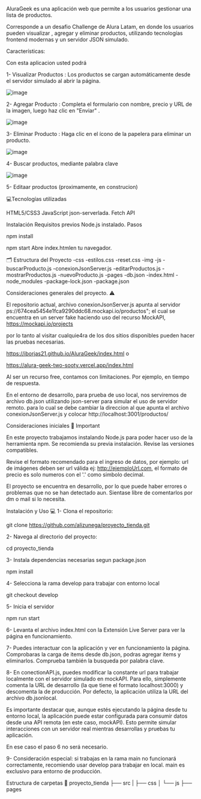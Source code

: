 
AluraGeek es una aplicación web que permite a los usuarios gestionar una lista de productos. 

Corresponde a un  desafio Challenge de Alura Latam, en donde los usuarios pueden visualizar , agregar y eliminar productos, utilizando tecnologías frontend modernas y un servidor JSON simulado.

Características:

Con esta aplicacion usted podrá

1- Visualizar Productos : Los productos se cargan automáticamente desde el servidor simulado al abrir la página.

![image](https://github.com/user-attachments/assets/85d9633f-7350-47c4-9b46-c8a403885502)

2- Agregar Producto : Completa el formulario con nombre, precio y URL de la imagen, luego haz clic en "Enviar" .

![image](https://github.com/user-attachments/assets/566c03c9-c68d-44c5-94be-4ace8658bbc3)


3- Eliminar Producto : Haga clic en el ícono de la papelera para eliminar un producto.

![image](https://github.com/user-attachments/assets/c2335b6f-9da0-415f-804f-2b4a725e2dcd)

4- Buscar productos, mediante palabra clave

![image](https://github.com/user-attachments/assets/ba69ce7a-ed86-44a4-8728-90bd3ef4d8c9)


5- Editaar productos (proximamente, en construcion)




💻Tecnologías utilizadas

HTML5/CSS3
JavaScript
json-serverlada.
Fetch API

Instalación
Requisitos previos
Node.js instalado.
Pasos

npm install


npm start
Abre index.htmlen tu navegador.



🗂️ Estructura del Proyecto
-css
  -estilos.css
  -reset.css
-img
-js
  -buscarProducto.js
  -conexionJsonServer.js
  -editarProductos.js
  -mostrarProductos.js
  -nuevoProducto.js
-pages
-db.json
-index.html
-node_modules
-package-lock.json
-package.json





Consideraciones generales del proyecto. ⚠️


El repositorio actual, archivo conexionJsonServer.js apunta al servidor ps://674cea5454e1fca9290ddc68.mockapi.io/productos";
el cual se encuentra en un server fake haciendo uso del recurso MockAPI,      https://mockapi.io/projects

por lo tanto al visitar cualquie4ra de los dos sitios disponibles pueden hacer las pruebas necesarias.

https://iborjas21.github.io/AluraGeek/index.html
  o  

https://alura-geek-two-sooty.vercel.app/index.html

Al ser un recurso free, contamos con limitaciones. Por ejemplo, en tiempo de respuesta.


En el entorno de desarrollo, para prueba de uso local, nos serviremos de archivo db.json utilizando json-server para simular el uso de servidor remoto.
para lo cual se debe cambiar la direccion al que apunta el archivo conexionJsonServer.js y colocar http://localhost:3001/productos/

Consideraciones iniciales 📝
Important

En este proyecto trabajamos instalando Node.js para poder hacer uso de la herramienta npm. Se recomienda su previa instalación. Revise las versiones compatibles.

Revise el formato recomendado para el ingreso de datos, por ejemplo: url de imágenes deben ser url válida ej: http://ejemploUrl.com, el formato de precio es solo numeros con el '.' como simbolo decimal.

El proyecto se encuentra en desarrollo, por lo que puede haber errores o problemas que no se han detectado aun. Sientase libre de comentarlos por dm o mail si lo necesita.

Instalación y Uso 💻
1- Clona el repositorio:

git clone https://github.com/alizunega/proyecto_tienda.git

2- Navega al directorio del proyecto:

cd proyecto_tienda

3- Instala dependencias necesarias segun package.json

npm install

4- Selecciona la rama develop para trabajar con entorno local

git checkout develop

5- Inicia el servidor

npm run start

6- Levanta el archivo index.html con la Extensión Live Server para ver la página en funcionamiento.

7- Puedes interactuar con la aplicación y ver en funcionamiento la página. Comprobaras la carga de items desde db.json, podras agregar items y eliminarlos. Comprueba también la busqueda por palabra clave.

8- En conectionAPI.js, puedes modificar la constante url para trabajar localmente con el servidor simulado en mockAPI. Para ello, simplemente comenta la URL de desarrollo (la que tiene el formato localhost:3000) y descomenta la de producción. Por defecto, la aplicación utiliza la URL del archivo db.jsonlocal.

Es importante destacar que, aunque estés ejecutando la página desde tu entorno local, la aplicación puede estar configurada para consumir datos desde una API remota (en este caso, mockAPI). Esto permite simular interacciones con un servidor real mientras desarrollas y pruebas tu aplicación.

En ese caso el paso 6 no será necesario.

9- Consideración especial: si trabajas en la rama main no funcionará correctamente, recomiendo usar develop para trabajar en local. main es exclusivo para entorno de producción.

Estructura de carpetas 📂
proyecto_tienda
├── src
|   ├── css
│   └── js
├── pages
